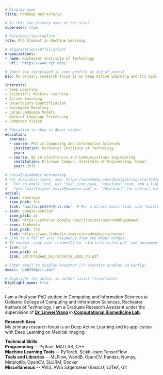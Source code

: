 ```yaml
---
# Display name
title: Pradeep Bajracharya

# Is this the primary user of the site?
superuser: true

# Role/position/tagline
role: PhD Student in Machine Learning

# Organizations/Affiliations
organizations:
- name: Rochester Institute of Technology
  url: "https://www.rit.edu/"

# Short bio (displayed in user profile at end of posts)
bio: My primary research focus is on Deep Active Learning and its application with Deep Learning on Medical Imaging.

interests:
- Deep Learning
- Scientific Machine Learning
- Active Learning
- Uncertainty Quantification
- Surrogate Modeling
- Large Language Models
- Natural Language Processing
- Computer Vision

# Education to show in About widget
education:
  courses:
  - course: PhD in Computing and Information Sciences
    institution: Rochester Institute of Technology
    year: 
  - course: BE in Electronics and Communications Engineering
    institution: Pulchowk Campus, Institute of Engineering, Nepal
    year: 2015

# Social/Academic Networking
# For available icons, see: https://wowchemy.com/docs/getting-started/page-builder/#icons
#   For an email link, use "fas" icon pack, "envelope" icon, and a link in the
#   form "mailto:your-email@example.com" or "/#contact" for contact widget.
social:
- icon: envelope
  icon_pack: fas
  link: 'mailto:pb8294@rit.edu'  # For a direct email link, use "mailto:test@example.org".
- icon: google-scholar
  icon_pack: ai
  link: https://scholar.google.com/citations?user=NdHPyeUAAAAJ
- icon: linkedin
  icon_pack: fab
  link: https://www.linkedin.com/in/pradeepbajracharya/
# Link to a PDF of your resume/CV from the About widget.
# To enable, copy your resume/CV to `static/files/cv.pdf` and uncomment the lines below.  
- icon: cv
  icon_pack: ai
  link: pdf/Pradeep_Bajracharya_2025_PD.pdf

# Enter email to display Gravatar (if Gravatar enabled in Config)
email: "pb8294@rit.edu"

# Highlight the author in author lists? (true/false)
highlight_name: true
---
```


I am a final year PhD student in Computing and Information Sciences at Golisano College of Computing and Information Sciences, Rochester Institute of Technology. I am a Graduate Research Assistant under the supervision of [**Dr. Linwei Wang**](https://www.rit.edu/directory/lxwast-linwei-wang) in [**Computational Biomedicine Lab**](https://www.rit.edu/cblwang/). 

**Research Area**\
My primary research focus is on Deep Active Learning and its application with Deep Learning on Medical Imaging.

**Technical Skills**\
**Programming** -- Python, MATLAB, C++\
**Machine Learning Tools** -- PyTorch, Scikit-learn,TensorFlow\
**Tools and Libraries** -- MLFlow, WandB, OpenCV, Pandas, Numpy, Matplotlib, OpenCV, SLURM, Docker\
**Miscellaneous** -- AWS, AWS Sagemaker (Basics), LaTeX, Git


